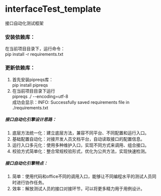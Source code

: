 # interfaceTest_template
接口自动化测试框架

### 安装依赖库：
在当前项目目录下，运行命令：  
pip install -r requirements.txt

### 更新依赖库：
1. 首先安装pipreqs库：  
pip install pipreqs
2. 在当前项目目录下运行  
pipreqs ./ --encoding=utf-8  
成功会显示：INFO: Successfully saved requirements file in ./requirements.txt


##### 接口自动化引擎设计思路：
1. 底层方法统一化：建立底层方法，兼容不同平台、不同配置和运行入口。
2. 基础配置自动化：对接开发人员文档平台，自动读取接口的配置信息。
3. 运行入口多元化：使用多种维护入口，实现不同方式来调用、组合接口。
4. 校验方式简单化：整合常规校验形式，优化为公共方法，实现快速检测。

##### 接口自动化引擎特点：
1. 简单：使用代码和office不同的调用入口，能够让不同编程水平的测试人员同时进行协作任务。
2. 效率：解放测试人员的接口对接环节，可以将更多精力用于用例设计。
